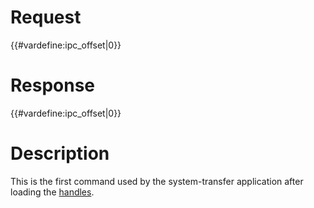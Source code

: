 # Request

{{#vardefine:ipc_offset\|0}}

# Response

{{#vardefine:ipc_offset\|0}}

# Description

This is the first command used by the system-transfer application after
loading the [handles](MP:GetHandle "wikilink").